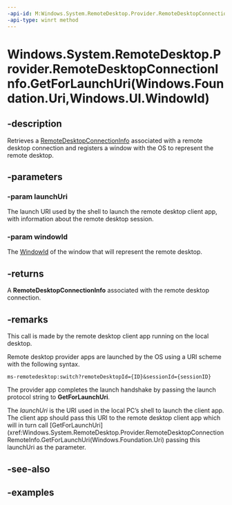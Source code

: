 ```yaml
---
-api-id: M:Windows.System.RemoteDesktop.Provider.RemoteDesktopConnectionInfo.GetForLaunchUri(Windows.Foundation.Uri,Windows.UI.WindowId)
-api-type: winrt method
---
```


# Windows.System.RemoteDesktop.Provider.RemoteDesktopConnectionInfo.GetForLaunchUri(Windows.Foundation.Uri,Windows.UI.WindowId)

<!--
public static Windows.System.RemoteDesktop.Provider.RemoteDesktopConnectionInfo GetForLaunchUri (System.Uri launchUri, Windows.UI.WindowId windowId);
-->


## -description

Retrieves a [RemoteDesktopConnectionInfo](xref:Windows.System.RemoteDesktop.Provider.RemoteDesktopConnectionInfo) associated with a remote desktop connection and registers a window with the OS to represent the remote desktop.

## -parameters

### -param launchUri

The launch URI used by the shell to launch the remote desktop client app, with information about the remote desktop session.

### -param windowId

The [WindowId](/windows/windows-app-sdk/api/winrt/microsoft.ui.windowid) of the window that will represent the remote desktop.

## -returns

A **RemoteDesktopConnectionInfo** associated with the remote desktop connection.

## -remarks

This call is made by the remote desktop client app running on the local desktop. 

Remote desktop provider apps are launched by the OS using a URI scheme with the following syntax.

`ms-remotedesktop:switch?remoteDesktopId={ID}&sessionId={sessionID}`

The provider app completes the launch handshake by passing the launch protocol string to **GetForLaunchUri**.

 The *launchUri* is the URI used in the local PC’s shell to launch the client app. The client app should pass this URI to the remote desktop client app which will in turn call [GetForLaunchUri](xref:Windows.System.RemoteDesktop.Provider.RemoteDesktopConnectionRemoteInfo.GetForLaunchUri(Windows.Foundation.Uri) passing this launchUri as the parameter.

## -see-also

## -examples


